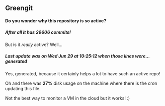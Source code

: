 ## Greengit

#### Do you wonder why this repository is so active?

##### After all it has 29606 commits!

But is it *really* active? Well...

##### Last update was on Wed Jun 29 at 10:25:12 when those lines were... generated

Yes, generated, because it certainly helps a lot to have such an active repo!

Oh and there was **27%** disk usage on the machine
where there is the cron updating this file.

Not the best way to monitor a VM in the cloud but it works! :)
